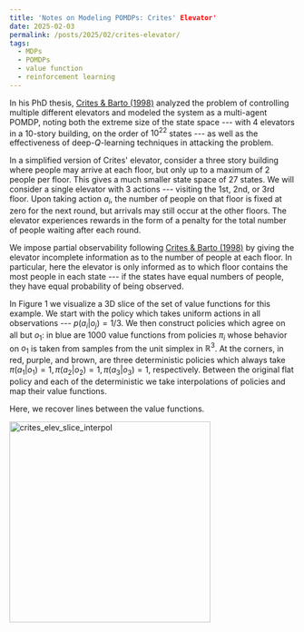 ```yaml
---
title: 'Notes on Modeling POMDPs: Crites' Elevator'
date: 2025-02-03
permalink: /posts/2025/02/crites-elevator/
tags:
  - MDPs
  - POMDPs
  - value function
  - reinforcement learning
---
```


In his PhD thesis, [Crites & Barto (1998)](https://link.springer.com/article/10.1023/A:1007518724497) analyzed the problem of controlling multiple different elevators and modeled the system as a multi-agent POMDP, noting both the extreme size of the state space --- with 4 elevators in a 10-story building, on the order of $10^{22}$ states --- as well as the effectiveness of deep-$Q$-learning techniques in attacking the problem. 

In a simplified version of Crites' elevator, consider a three story building where people may arrive at each floor, but only up to a maximum of 2 people per floor. 
This gives a much smaller state space of 27 states. 
We will consider a single elevator with 3 actions --- visiting the 1st, 2nd, or 3rd floor. 
Upon taking action $a_i$, the number of people on that floor is fixed at zero for the next round, but arrivals may still occur at the other floors. 
The elevator experiences rewards in the form of a penalty for the total number of people waiting after each round.

We impose partial observability following [Crites & Barto (1998)](https://link.springer.com/article/10.1023/A:1007518724497) by giving the elevator incomplete information as to the number of people at each floor. 
In particular, here the elevator is only informed as to which floor contains the most people in each state --- if the states have equal numbers of people, they have equal probability of being observed.

In Figure 1 we visualize a 3D slice of the set of value functions for this example. 
We start with the policy which takes uniform actions in all observations --- $p(a_i | o_j) = 1/3$. 
We then construct policies which agree on all but $o_1$: in blue are 1000 value functions from policies $\pi_i$ whose behavior on $o_1$ is taken from samples from the unit simplex in $\mathbb{R}^3$. 
At the corners, in red, purple, and brown, are three deterministic policies which always take $\pi(a_1|o_1) = 1, \pi(a_2|o_2) = 1, \pi(a_3|o_3) = 1$, respectively. 
Between the original flat policy and each of the deterministic we take interpolations of policies and map their value functions. 

Here, we recover lines between the value functions.

<img width="354" alt="crites_elev_slice_interpol" src="https://github.com/user-attachments/assets/35b7a8cd-69f3-4458-b1c1-bf13a9aaabe5" />

